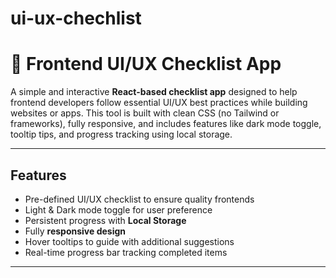 # ui-ux-chechlist
# 🧩 Frontend UI/UX Checklist App

A simple and interactive **React-based checklist app** designed to help frontend developers follow essential UI/UX best practices while building websites or apps. This tool is built with clean CSS (no Tailwind or frameworks), fully responsive, and includes features like dark mode toggle, tooltip tips, and progress tracking using local storage.

---
##  Features

- Pre-defined UI/UX checklist to ensure quality frontends
-  Light & Dark mode toggle for user preference
-  Persistent progress with **Local Storage**
-  Fully **responsive design**
-  Hover tooltips to guide with additional suggestions
-  Real-time progress bar tracking completed items

---


